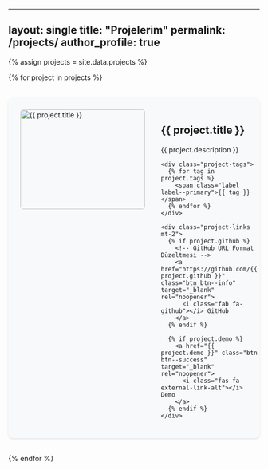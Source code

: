 <!-- _pages/projects.md (DÜZELTİLMİŞ HALİ) -->

---
layout: single
title: "Projelerim"
permalink: /projects/
author_profile: true
---

{% assign projects = site.data.projects %}

<style>
.project-card {
  display: grid;
  grid-template-columns: 250px 1fr;
  gap: 2rem;
  margin: 2rem 0;
  padding: 1.5rem;
  background: #f8f9fa;
  border-radius: 10px;
  box-shadow: 0 2px 4px rgba(0,0,0,0.1);
}

.project-image img {
  border-radius: 5px;
  height: 200px;
  width: 100%; /* Eklendi */
  object-fit: cover;
}

.project-links a { 
  margin-right: 10px;
  margin-bottom: 5px; /* Mobil için */
}

/* Minimal Mistakes Tema Uyumu */
.label--primary {
  background: #6f777d;
  color: white !important;
  padding: 0.2em 0.6em;
  border-radius: 4px;
  font-size: 0.85em;
}

@media (max-width: 768px) {
  .project-card { 
    grid-template-columns: 1fr;
    padding: 1rem; /* Mobil padding düzeltmesi */
  }
  .project-image img { 
    height: 180px; /* Sabit yükseklik korunsun */
  }
}
</style>

{% for project in projects %}
<div class="project-card">
  <div class="project-image">
    <!-- Mutlak path düzeltmesi -->
    <img src="{{ '/' | append: project.image | relative_url }}" alt="{{ project.title }}">
  </div>
  
  <div class="project-content">
    <h2>{{ project.title }}</h2>
    <p>{{ project.description }}</p>
    
    <div class="project-tags">
      {% for tag in project.tags %}
        <span class="label label--primary">{{ tag }}</span>
      {% endfor %}
    </div>

    <div class="project-links mt-2">
      {% if project.github %}
        <!-- GitHub URL Format Düzeltmesi -->
        <a href="https://github.com/{{ project.github }}" class="btn btn--info" target="_blank" rel="noopener">
          <i class="fab fa-github"></i> GitHub
        </a>
      {% endif %}
      
      {% if project.demo %}
        <a href="{{ project.demo }}" class="btn btn--success" target="_blank" rel="noopener">
          <i class="fas fa-external-link-alt"></i> Demo
        </a>
      {% endif %}
    </div>
  </div>
</div>
{% endfor %}
